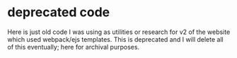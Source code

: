 # deprecated code

Here is just old code I was using as utilities or research for v2 of the website which used webpack/ejs templates. This is deprecated and I will delete all of this eventually; here for archival purposes.
